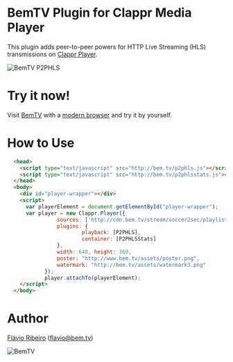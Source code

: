 # BemTV Plugin for Clappr Media Player

This plugin adds peer-to-peer powers for HTTP Live Streaming (HLS) transmissions on [Clappr Player](http://github.com/globocom/clappr).

![BemTV P2PHLS](http://bem.tv/static/bemtv_live_preview.png)

# Try it now!

Visit [BemTV](http://bem.tv) with a [modern browser](http://caniuse.com/#search=webrtc) and try it by yourself. 

# How to Use

```html
  <head>
    <script type="text/javascript" src="http://bem.tv/p2phls.js"></script>
    <script type="text/javascript" src="http://bem.tv/p2phlsstats.js"></script>
  </head>
  <body>
    <div id="player-wrapper"></div>
    <script>
      var playerElement = document.getElementById("player-wrapper");
      var player = new Clappr.Player({
				sources: ['http://cdn.bem.tv/stream/soccer2sec/playlist.m3u8'],
				plugins: {
						playback: [P2PHLS],
						container: [P2PHLSStats]
				},
				width: 640, height: 360,
				poster: "http://www.bem.tv/assets/poster.png",
				watermark: "http://bem.tv/assets/watermark3.png"
			});      
			player.attachTo(playerElement);
    </script>
  </body>
```

# Author

[Flávio Ribeiro](https://www.linkedin.com/in/flavioribeiro) (flavio@bem.tv)

![BemTV](http://bem.tv/static/bemtv_small_logo.png)
